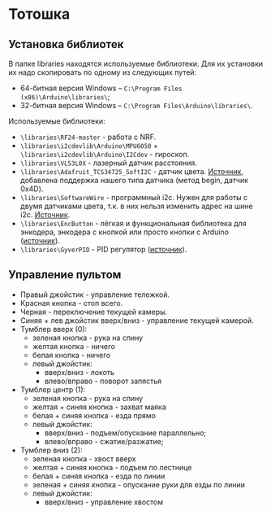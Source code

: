 # Тотошка

## Установка библиотек

В папке libraries находятся используемые библиотеки. Для их установки их надо скопировать по одному из следующих путей:
* 64-битная версия Windows – `C:\Program Files (x86)\Arduino\libraries\`;
* 32-битная версия Windows – `C:\Program Files\Arduino\libraries\`.

Используемые библиотеки:
* `\libraries\RF24-master` - работа с NRF.
* `\libraries\i2cdevlib\Arduino\MPU6050` + `\libraries\i2cdevlib\Arduino\I2Cdev` - гироскоп.
* `\libraries\VL53L0X` - лазерный датчик расстояния.
* `\libraries\Adafruit_TCS34725_SoftI2C` - датчик цвета. [Источник](https://github.com/Fire7/Adafruit_TCS34725_SoftI2C), добавлена поддержка нашего типа датчика (метод begin, датчик 0x4D).
* `\libraries\SoftwareWire` - программный i2c. Нужен для работы с двумя датчиками цвета, т.к. в них нельзя изменить адрес на шине i2c. [Источник](https://github.com/Fire7/SoftwareWire).
* `\libraries\EncButton` - лёгкая и функциональная библиотека для энкодера, энкодера с кнопкой или просто кнопки с Arduino ([источник](https://github.com/GyverLibs/EncButton)).
* `\libraries\GyverPID` - PID регулятор ([источник](https://github.com/GyverLibs/GyverPID)).


## Управление пультом

* Правый джойстик - управление тележкой.
* Красная кнопка - стоп всего.
* Черная - переключение текущей камеры.
* Синяя + лев джойстик вверх/вниз - управление текущей камерой.
* Тумблер вверх (0):
  * зеленая кнопка - рука на спину
  * желтая кнопка - ничего
  * белая кнопка - ничего
  * левый джойстик:
    * вверх/вниз - локоть
	* влево/вправо - поворот запястья
* Тумблер центр (1):
  * зеленая кнопка - рука на спину
  * желтая + синяя кнопка - захват маяка
  * белая + синяя кнопка - езда прямо
  * левый джойстик:
    * вверх/вниз - подъем/опускание параллельно;
	* влево/вправо - сжатие/разжатие;
* Тумблер вниз (2):
  * зеленая кнопка - хвост вверх
  * желтая + синяя кнопка - подъем по лестнице
  * белая + синяя кнопка - езда по линии
  * зеленая + синяя кнопка - опускание руки для езды по линии
  * левый джойстик:
    * вверх/вниз - управление хвостом
